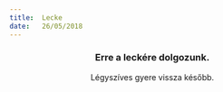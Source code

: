 ```yaml
---
title:  Lecke
date:   26/05/2018
---
```


### <center>Erre a leckére dolgozunk.</center>
<center>Légyszíves gyere vissza később.</center>